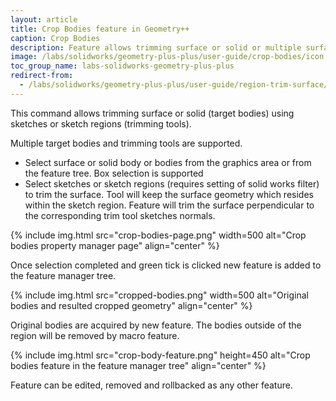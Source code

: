 ```yaml
---
layout: article
title: Crop Bodies feature in Geometry++
caption: Crop Bodies
description: Feature allows trimming surface or solid or multiple surfaces or solids using sketch or sketch contour in SOLIDWORKS part document
image: /labs/solidworks/geometry-plus-plus/user-guide/crop-bodies/icon.png
toc_group_name: labs-solidworks-geometry-plus-plus
redirect-from:
  - /labs/solidworks/geometry-plus-plus/user-guide/region-trim-surface/
---
```

This command allows trimming surface or solid (target bodies) using sketches or sketch regions (trimming tools).

Multiple target bodies and trimming tools are supported.

* Select surface or solid body or bodies from the graphics area or from the feature tree. Box selection is supported
* Select sketches or sketch regions (requires setting of solid works filter) to trim the surface. Tool will keep the surface geometry which resides within the sketch region.
Feature will trim the surface perpendicular to the corresponding trim tool sketches normals.

{% include img.html src="crop-bodies-page.png" width=500 alt="Crop bodies property manager page" align="center" %}

Once selection completed and green tick is clicked new feature is added to the feature manager tree.

{% include img.html src="cropped-bodies.png" width=500 alt="Original bodies and resulted cropped geometry" align="center" %}

Original bodies are acquired by new feature. The bodies outside of the region will be removed by macro feature.

{% include img.html src="crop-body-feature.png" height=450 alt="Crop bodies feature in the feature manager tree" align="center" %}

Feature can be edited, removed and rollbacked as any other feature.
